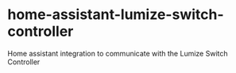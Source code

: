 # home-assistant-lumize-switch-controller
Home assistant integration to communicate with the Lumize Switch Controller
